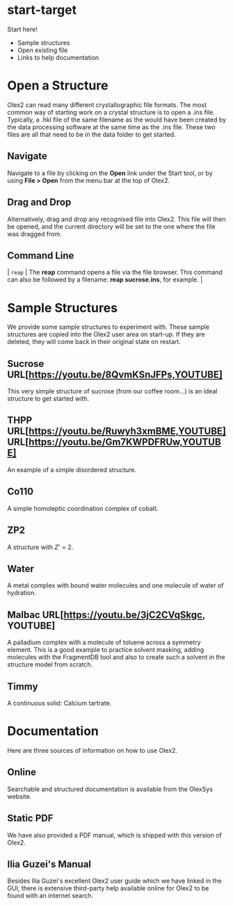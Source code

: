 # start-target
Start here!
- Sample structures
- Open existing file
- Links to help documentation


# Open a Structure
Olex2 can read many different crystallographic file formats. The most common way of starting work on a crystal structure is to open a .ins file. Typically, a .hkl file of the same filename as the would have been created by the data processing software at the same time as the .ins file. These two files are all that need to be in the data folder to get started.

## Navigate
Navigate to a file by clicking on the **Open** link under the Start tool, or by using **File > Open** from the menu bar at the top of Olex2.

## Drag and Drop
Alternatively, drag and drop any recognised file into Olex2. This file will then be opened, and the current directory will be set to the one where the file was dragged from.

## Command Line

| `reap` | The **reap** command opens a file via the file browser. This command can also be followed by a filename: **reap sucrose.ins**, for example. |


# Sample Structures
We provide some sample structures to experiment with. These sample structures are copied into the Olex2 user area on start-up. If they are deleted, they will come back in their original state on restart.

## Sucrose URL[https://youtu.be/8QvmKSnJFPs,YOUTUBE]
This very simple structure of sucrose (from our coffee room...) is an ideal structure to get started with.

## THPP URL[https://youtu.be/Ruwyh3xmBME,YOUTUBE] URL[https://youtu.be/Gm7KWPDFRUw,YOUTUBE]
An example of a simple disordered structure.

## Co110
A simple homoleptic coordination complex of cobalt.

## ZP2
A structure with *Z*' = 2.

## Water
A metal complex with bound water molecules and one molecule of water of hydration.

## Malbac URL[https://youtu.be/3jC2CVqSkgc, YOUTUBE]
A palladium complex with a molecule of toluene across a symmetry element. This is a good example to practice solvent masking, adding molecules with the FragmentDB tool and also to create such a solvent in the structure model from scratch.

## Timmy
A continuous solid: Calcium tartrate.


# Documentation
Here are three sources of information on how to use Olex2.

## Online
Searchable and structured documentation is available from the OlexSys website.

## Static PDF
We have also provided a PDF manual, which is shipped with this version of Olex2.

## Ilia Guzei's Manual
Besides Ilia Guzei's excellent Olex2 user guide which we have linked in the GUI, there is extensive third-party help available online for Olex2 to be found with an internet search.
